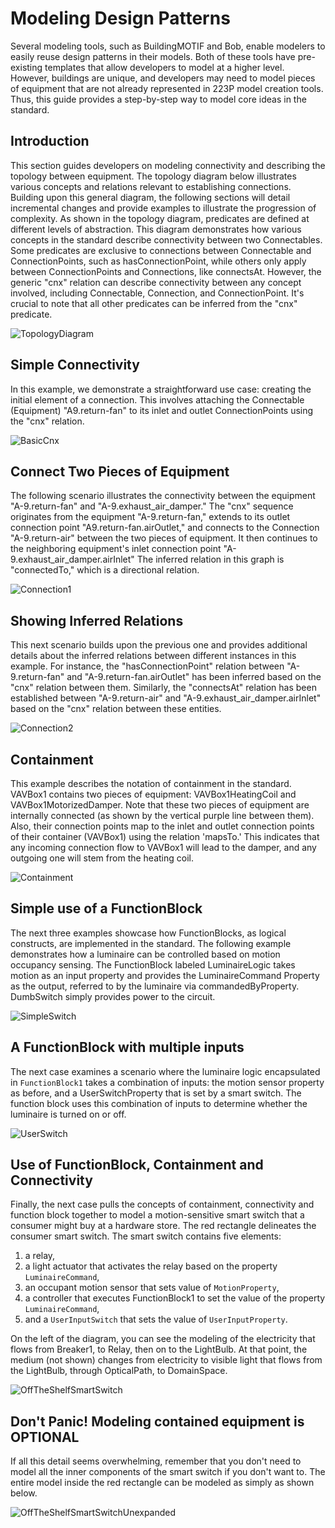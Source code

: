 # Modeling Design Patterns



Several modeling tools, such as BuildingMOTIF and Bob, enable modelers to easily reuse design patterns in their models. Both of these tools have pre-existing templates that allow developers to model at a higher level. However, buildings are unique, and developers may need to model pieces of equipment that are not already represented in 223P model creation tools. Thus, this guide provides a step-by-step way to model core ideas in the standard.

## Introduction
This section guides developers on modeling connectivity and describing the topology between equipment. The topology diagram below illustrates various concepts and relations relevant to establishing connections. Building upon this general diagram, the following sections will detail incremental changes and provide examples to illustrate the progression of complexity. As shown in the topology diagram, predicates are defined at different levels of abstraction. This diagram demonstrates how various concepts in the standard describe connectivity between two Connectables. Some predicates are exclusive to connections between Connectable and ConnectionPoints, such as hasConnectionPoint, while others only apply between ConnectionPoints and Connections, like connectsAt. However, the generic "cnx" relation can describe connectivity between any concept involved, including Connectable, Connection, and ConnectionPoint. It's crucial to note that all other predicates can be inferred from the "cnx" predicate.

![TopologyDiagram](images/guides-TopologyDiagram.png)

## Simple Connectivity
In this example, we demonstrate a straightforward use case: creating the initial element of a connection. This involves attaching the Connectable (Equipment) "A9.return-fan" to its inlet and outlet ConnectionPoints using the "cnx" relation.

![BasicCnx](images/guides-BasicCnx.png)

## Connect Two Pieces of Equipment
The following scenario illustrates the connectivity between the equipment "A-9.return-fan" and "A-9.exhaust_air_damper." The "cnx" sequence originates from the equipment "A-9.return-fan," extends to its outlet connection point "A9.return-fan.airOutlet," and connects to the Connection "A-9.return-air" between the two pieces of equipment. It then continues to the neighboring equipment's inlet connection point "A-9.exhaust_air_damper.airInlet" The inferred relation in this graph is "connectedTo," which is a directional relation.

![Connection1](images/guides-Connection1.png)

## Showing Inferred Relations
This next scenario builds upon the previous one and provides additional details about the inferred relations between different instances in this example. For instance, the "hasConnectionPoint" relation between "A-9.return-fan" and "A-9.return-fan.airOutlet" has been inferred based on the "cnx" relation between them. Similarly, the "connectsAt" relation has been established between "A-9.return-air" and "A-9.exhaust_air_damper.airInlet" based on the "cnx" relation between these entities.

![Connection2](images/guides-Connection2.png)

## Containment
This example describes the notation of containment in the standard. VAVBox1 contains two pieces of equipment: VAVBox1HeatingCoil and VAVBox1MotorizedDamper. Note that these two pieces of equipment are internally connected (as shown by the vertical purple line between them). Also, their connection points map to the inlet and outlet connection points of their container (VAVBox1) using the relation 'mapsTo.' This indicates that any incoming connection flow to VAVBox1 will lead to the damper, and any outgoing one will stem from the heating coil.

![Containment](images/guides-Containment.png)

## Simple use of a FunctionBlock
The next three examples showcase how FunctionBlocks, as logical constructs, are implemented in the standard. The following example demonstrates how a luminaire can be controlled based on motion occupancy sensing. The FunctionBlock labeled LuminaireLogic takes motion as an input property and provides the LuminaireCommand Property as the output, referred to by the luminaire via commandedByProperty. DumbSwitch simply provides power to the circuit.

![SimpleSwitch](images/guides-SimpleSwitch.png)

## A FunctionBlock with multiple inputs
The next case examines a scenario where the luminaire logic encapsulated in `FunctionBlock1` takes a combination of inputs: the motion sensor property as before, and a UserSwitchProperty that is set by a smart switch. The function block uses this combination of inputs to determine whether the luminaire is turned on or off.

![UserSwitch](images/guides-UserSwitch.png)

## Use of FunctionBlock, Containment and Connectivity
Finally, the next case pulls the concepts of containment, connectivity and function block together to model a motion-sensitive smart switch that a consumer might buy at a hardware store. The red rectangle delineates the consumer smart switch. The smart switch contains five elements: 
1. a relay,
2. a light actuator that activates the relay based on the property `LuminaireCommand`,
3. an occupant motion sensor that sets value of `MotionProperty`,
4. a controller that executes FunctionBlock1 to set the value of the property `LuminaireCommand`, 
5. and a `UserInputSwitch` that sets the value of `UserInputProperty`. 

On the left of the diagram, you can see the modeling of the electricity that flows from Breaker1, to Relay, then on to the LightBulb. At that point, the medium (not shown) changes from electricity to visible light that flows from the LightBulb, through OpticalPath, to DomainSpace.

![OffTheShelfSmartSwitch](images/guides-offtheshelf-smart-switch.png)

## Don't Panic! Modeling contained equipment is OPTIONAL
If all this detail seems overwhelming, remember that you don't need to model all the inner components of the smart switch if you don't want to. The entire model inside the red rectangle can be modeled as simply as shown below.

![OffTheShelfSmartSwitchUnexpanded](images/guides-smart-switch-unexpand.png)

